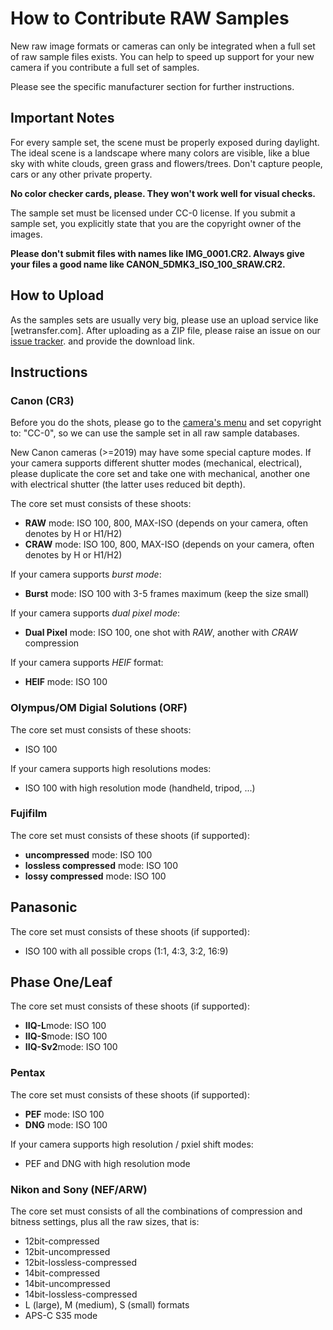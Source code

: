# How to Contribute RAW Samples

New raw image formats or cameras can only be integrated when a full set of raw
sample files exists. You can help to speed up support for your new camera if
you contribute a full set of samples.

Please see the specific manufacturer section for further instructions.

## Important Notes

For every sample set, the scene must be properly exposed during daylight. The
ideal scene is a landscape where many colors are visible, like a blue sky with
white clouds, green grass and flowers/trees. Don't capture people, cars or any
other private property.

**No color checker cards, please. They won't work well for visual checks.**

The sample set must be licensed under CC-0 license. If you submit a sample set,
you explicitly state that you are the copyright owner of the images.

**Please don't submit files with names like IMG_0001.CR2. Always give your files a good name like CANON_5DMK3_ISO_100_SRAW.CR2.**

## How to Upload

As the samples sets are usually very big, please use an upload service like
[wetransfer.com]. After uploading as a ZIP file, please raise an issue on our
[issue tracker](https://github.com/dnglab/dnglab/issues). and provide the
download link.

## Instructions

### Canon (CR3)

Before you do the shots, please go to the
[camera's menu](https://cam.start.canon/en/C006/manual/html/UG-09_Set-up_0300.html)
and set copyright to: "CC-0", so we can use the sample set in all raw sample
databases.

New Canon cameras (>=2019) may have some special capture modes. If your camera
supports different shutter modes (mechanical, electrical), please duplicate the
core set and take one with mechanical, another one with electrical shutter (the
latter uses reduced bit depth).

The core set must consists of these shoots:

* **RAW** mode: ISO 100, 800, MAX-ISO (depends on your camera, often denotes by
  H or H1/H2)
* **CRAW** mode: ISO 100, 800, MAX-ISO (depends on your camera, often denotes
  by H or H1/H2)

If your camera supports *burst mode*:

* **Burst** mode: ISO 100 with 3-5 frames maximum (keep the size small)

If your camera supports *dual pixel mode*:

* **Dual Pixel** mode: ISO 100, one shot with *RAW*, another with *CRAW*
  compression

If your camera supports *HEIF* format:

* **HEIF** mode: ISO 100

### Olympus/OM Digial Solutions (ORF)

The core set must consists of these shoots:

* ISO 100

If your camera supports high resolutions modes:

* ISO 100 with high resolution mode (handheld, tripod, ...)

### Fujifilm

The core set must consists of these shoots (if supported):

* **uncompressed** mode: ISO 100
* **lossless compressed** mode: ISO 100
* **lossy compressed** mode: ISO 100

## Panasonic

The core set must consists of these shoots (if supported):

* ISO 100 with all possible crops (1:1, 4:3, 3:2, 16:9)

## Phase One/Leaf

The core set must consists of these shoots (if supported):

* **IIQ-L**mode: ISO 100
* **IIQ-S**mode: ISO 100
* **IIQ-Sv2**mode: ISO 100

### Pentax

The core set must consists of these shoots (if supported):

* **PEF** mode: ISO 100
* **DNG** mode: ISO 100

If your camera supports high resolution / pxiel shift modes:

* PEF and DNG with high resolution mode

### Nikon and Sony (NEF/ARW)

The core set must consists of all the combinations of compression and bitness
settings, plus all the raw sizes, that is:

* 12bit-compressed
* 12bit-uncompressed
* 12bit-lossless-compressed
* 14bit-compressed
* 14bit-uncompressed
* 14bit-lossless-compressed
* L (large), M (medium), S (small) formats
* APS-C S35 mode
